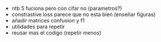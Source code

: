 - ntb 5 fuciona pero con cifar no (parametros?)
- constrastive loss parece que no esta bien (enseñar figuras)
- añadir matrices confusion y f1
- utilidades para repetir
- reusar mas el codigo (repetir menos)